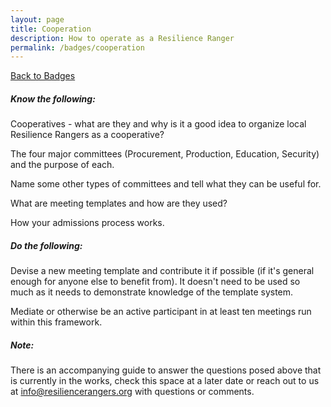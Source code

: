 ```yaml
---
layout: page
title: Cooperation
description: How to operate as a Resilience Ranger
permalink: /badges/cooperation
---
```


<style>ul li {list-style:none;} ul{margin-left: 0;}</style>
[Back to Badges](/badges)

##### Know the following:

<!-- Basic government and parliamentary groundwork. - Branches + committees condensed. -->

Cooperatives - what are they and why is it a good idea to organize local Resilience Rangers as a cooperative?

The four major committees (Procurement, Production, Education, Security) and the purpose of each.

Name some other types of committees and tell what they can be useful for.

What are meeting templates and how are they used?

How your admissions process works.

##### Do the following:

Devise a new meeting template and contribute it if possible (if it's general enough for anyone else to benefit from). It doesn't need to be used so much as it needs to demonstrate knowledge of the template system.

Mediate or otherwise be an active participant in at least ten meetings run within this framework.

##### Note:

There is an accompanying guide to answer the questions posed above that is currently in the works, check this space at a later date or reach out to us at info@resiliencerangers.org with questions or comments.